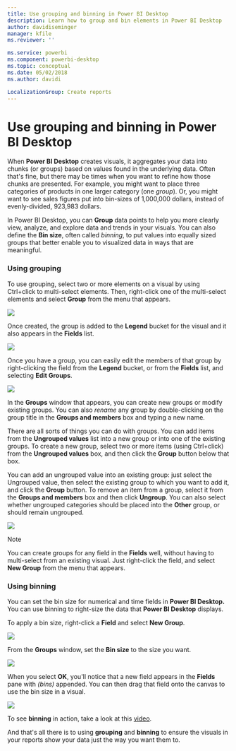 ```yaml
---
title: Use grouping and binning in Power BI Desktop
description: Learn how to group and bin elements in Power BI Desktop
author: davidiseminger
manager: kfile
ms.reviewer: ''

ms.service: powerbi
ms.component: powerbi-desktop
ms.topic: conceptual
ms.date: 05/02/2018
ms.author: davidi

LocalizationGroup: Create reports
---
```

# Use grouping and binning in Power BI Desktop
When **Power BI Desktop** creates visuals, it aggregates your data into chunks (or groups) based on values found in the underlying data. Often that's fine, but there may be times when you want to refine how those chunks are presented. For example, you might want to place three categories of products in one larger category (one *group*). Or, you might want to see sales figures put into bin-sizes of 1,000,000 dollars, instead of evenly-divided, 923,983 dollars.

In Power BI Desktop, you can **Group** data points to help you more clearly view, analyze, and explore data and trends in your visuals. You can also define the **Bin size**, often called *binning*, to put values into equally sized groups that better enable you to visualized data in ways that are meaningful.

### Using grouping
To use grouping, select two or more elements on a visual by using Ctrl+click to multi-select elements. Then, right-click one of the multi-select elements and select **Group** from the menu that appears.

![](media/desktop-grouping-and-binning/grouping-binning_1.png)

Once created, the group is added to the **Legend** bucket for the visual and it also appears in the **Fields** list.

![](media/desktop-grouping-and-binning/grouping-binning_2.png)

Once you have a group, you can easily edit the members of that group by right-clicking the field from the **Legend** bucket, or from the **Fields** list, and selecting **Edit Groups**.

![](media/desktop-grouping-and-binning/grouping-binning_3.png)

In the **Groups** window that appears, you can create new groups or modify existing groups. You can also *rename* any group by double-clicking on the group title in the **Groups and members** box and typing a new name.

There are all sorts of things you can do with groups. You can add items from the **Ungrouped values** list into a new group or into one of the existing groups. To create a new group, select two or more items (using Ctrl+click) from the **Ungrouped values** box, and then click the **Group** button below that box.

You can add an ungrouped value into an existing group: just select the Ungrouped value, then select the existing group to which you want to add it, and click the **Group** button. To remove an item from a group, select it from the **Groups and members** box and then click **Ungroup**. You can also select whether ungrouped categories should be placed into the **Other** group, or should remain ungrouped.

![](media/desktop-grouping-and-binning/grouping-binning_4.png)

> [!NOTE]
> You can create groups for any field in the **Fields** well, without having to multi-select from an existing visual. Just right-click the field, and select **New Group** from the menu that appears.
> 
> 

### Using binning
You can set the bin size for numerical and time fields in **Power BI Desktop.** You can use binning to right-size the data that **Power BI Desktop** displays.

To apply a bin size, right-click a **Field** and select **New Group**.

![](media/desktop-grouping-and-binning/grouping-binning_5.png)

From the **Groups** window, set the **Bin size** to the size you want.

![](media/desktop-grouping-and-binning/grouping-binning_6.png)

When you select **OK**, you'll notice that a new field appears in the **Fields** pane with *(bins)* appended. You can then drag that field onto the canvas to use the bin size in a visual.

![](media/desktop-grouping-and-binning/grouping-binning_7.png)

To see **binning** in action, take a look at this [video](https://www.youtube.com/watch?v=BRvdZSfO0DY).

And that's all there is to using **grouping** and **binning** to ensure the visuals in your reports show your data just the way you want them to.

